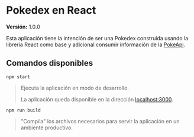 # Pokedex en React

**Versión:** 1.0.0

Esta aplicación tiene la intención de ser una Pokedex construida usando la librería React como base y adicional consumir información de la [PokeApi](https://pokeapi.co/).

## Comandos disponibles

`npm start`

> Ejecuta la aplicación en modo de desarrollo.
>
> La aplicación queda disponible en la dirección [localhost:3000](http://localhost:3000).

`npm run build`

> "Compila" los archivos necesarios para servir la aplicación en un ambiente productivo.
